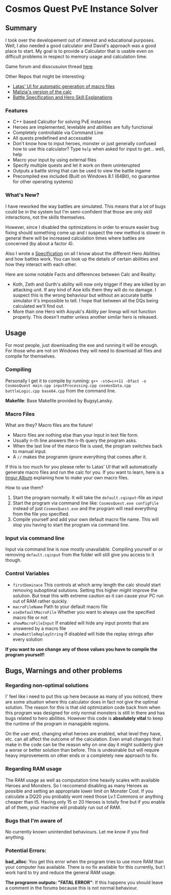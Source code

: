 # Cosmos Quest PvE Instance Solver

## Summary
I took over the developement out of interest and educational purposes. Well, I also needed a good calculator and David's approach was a good place to start.
My goal is to provide a Calculator that is usable even on difficult problems in respect to memory usage and calculation time.

Game forum and disscusuion thread [here](https://www.kongregate.com/forums/910715-cosmos-quest/topics/961925-version-2-8-2-this-time-for-sure?page=1#posts-11779297).

Other Repos that might be interesting:
* [Latas' UI for automatic generation of macro files](https://github.com/Wiedmolol/CQMacroCreator)
* [Malizia's version of the calc](https://github.com/Maliziacat/C-Hero-Calc)
* [Battle Specification and Hero Skill Explanations](https://www.kongregate.com/forums/910715-cosmos-quest/topics/959359-detailed-explanations-of-the-hero-abilities)

### Features
* C++ based Calcultor for solving PvE instances
* Heroes are implemented, levelable and abilities are fully functional
* Completely controllable via Command Line
* All quests predefined and accessable
* Don't know how to input heroes, monster or just generally confused how to use this calculator? Type `help` when asked for input to get... well, help
* Macro your input by using external files
* Specify multiple quests and let it work on them uninterupted
* Outputs a battle string that can be used to view the battle ingame
* Precompiled exe included (Built on Windows 8.1 (64Bit), no guarantee for other operating systems)

### What's New?
I have reworked the way battles are simulated. This means that a lot of bugs could be in the system but I'm semi-confident that those are only skill interactions, not the skills themselves. 

However, since I disabled the optimizations in order to ensure easier bug fixing should something come up and i suspect the new method is slower in general there will be increased calculation times where battles are concerned (by about a factor 4). 

Also I wrote a [Specification](https://www.kongregate.com/forums/910715-cosmos-quest/topics/959359-detailed-explanations-of-the-hero-abilities) on all I know about the different Hero Abilities and how battles work. You can look up the details of certain abilities and how they interact with each other.

Here are some notable Facts and differences between Calc and Reality:
* Koth, Zeth and Gurth's ability will now only trigger if they are killed by an attacking unit. If any kind of Aoe kills them they will do no damage. I suspect this is the wrong behaviour but without an accurate battle simulator it's impossible to tell. I hope that between all the DQs being calculated we'll find out. 
* More than one Hero with Aoyuki's Ability per lineup will not function properly. This doesn't matter unless another similar hero is released.

## Usage

For most people, just downloading the exe and running it will be enough. For those who are not on Windows they will need to download all files and compile for themselves.

### Compiling
Personally I get it to compile by running:
`g++ -std=c++11 -Ofast -o CosmosQuest main.cpp inputProcessing.cpp cosmosData.cpp battleLogic.cpp base64.cpp` from the command line.

**Makefile**: Base Makefile provided by BugsyLansky.

### Macro Files

What are they?
Macro files are the future!
* Macro files are nothing else than your input in text file form.
* Usually n-th line answers the n-th query the program asks.
* When the last line of the marco file is used, the program switches back to manual input.
* A `//` makes the programm ignore everything that comes after it.

If this is too much for you please refer to Latas' UI that will automatically generate macro files and run the calc for you.
If you want to learn, here is a [Imgur Album](https://imgur.com/a/CXy4A) explaning how to make your own macro files.

How to use them?
1. Start the program normally. It will take the `default.cqinput`-file as input
2. Start the program via command line like: `CosmosQuest.exe configFile` instead of just `CosmosQuest.exe` and the program will read everything from the file you specified. 
3. Compile yourself and add your own default macro file name. This will stop you having to start the program via command line.

### Input via command line
Input via command line is now mostly unavailable. Compiling yourself or or removing `default.cqinput` from the folder will still give you access to it though.

### Control Variables
* `firstDominace` This controls at which army length the calc should start removing suboptimal solutions. Setting this higher _might_ improve the solution. But treat this with extreme caution as it can cause your PC run out of RAM rather quickly.
* `macroFileName` Path to your default macro file
* `useDefaultMacroFile` Whether you want to always use the specified macro file or not
* `showMacroFileInput` If enabled will hide any input promts that are answered by a macro file 
* `showBattleReplayString` If disabled will hide the replay strings after every solution

**If you want to use change any of those values you have to compile the program yourself!**

## Bugs, Warnings and other problems

### Regarding non-optimal solutions
I' feel like i need to put this up here because as many of you noticed, there are some situation where this calculator does in fact not give the optimal solution. 
The reason for this is that old optimization code back from when this program was designed for only normal monsters is still in there and has bugs related to hero abilities. 
However this code is **absolutely vital** to keep the runtime of the program in managable regions. 

On the user end, changing what heroes are enabled, what level they have, etc. can all affect the outcome of the calculation. 
Even small changes that I make in the code can be the reason why on one day it might suddenly give a worse or better solution than before. 
This is undesirable but will require heavy improvements on other ends or a completely new approach to fix. 

### Regarding RAM usage
The RAM usage as well as computation time heavily scales with available Heroes and Monsters. 
So I reccomend disabling as many Heroes as possible and setting an appropriate lower limit on Monster Cost. 
If you calculate a DQ20 you probably wont need those Lv.1 Commons or anything cheaper than t5. 
Having only 15 or 20 Heroes is totally fine but if you enable all of them, your machine will probably run out of RAM.

### Bugs that I'm aware of
No currently known unintended behaviours. Let me know if you find anything.

### Potential Errors:
**bad_alloc**: You get this error when the program tries to use more RAM than your computer has available. 
There is no fix available for this currently, but I work hard to try and reduce the general RAM usage.

**The programm outputs: "FATAL ERROR"**: If this happens you should leave a comment in the forums because this is not normal behaviour. 
